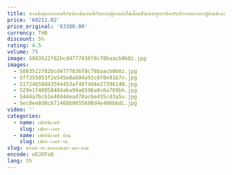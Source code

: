 ```yaml
---
title: ทางเข้ายุคกลางอเมริกันห้องนั่งเล่นที่เรียบง่ายตู้ตกแต่งไม้เนื้อแข็งแสงหรูหราห้องรับประทานอาหารตู้ด้านข้างการจัดเก็บการจัดเก็บ
price: '60211.02'
price_original: '63380.00'
currency: THB
discount: 5%
rating: 4.5
volume: 75
image: S083522f82bcd4777836f8c78baacb0b8z.jpg
images:
  - S083522f82bcd4777836f8c78baacb0b8z.jpg
  - Sff355053f2e545e0a604a93c6f0e91b7n.jpg
  - S1724658d43594453af48fdd4e2739614N.jpg
  - S29e1f48058484aba94a8596a8c6a769bh.jpg
  - S444a7bcb1e40444ead78acbe435cd3a5u.jpg
  - Sec0ee8d8c671468b9655698d4e406bbdL.jpg
video: ''
categories:
  - name: เฟอร์นิเจอร์
    slug: เฟอร-เจอร
  - name: เฟอร์นิเจอร์ บ้าน
    slug: เฟอร-เจอร-าน
slug: ทางเข-าย-คกลางอเมร-นห-องน
encode: oDJOFaQ
lang: th
---
```

  